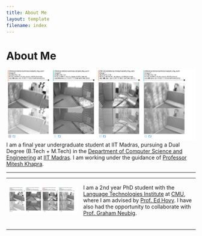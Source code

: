 ```yaml
---
title: About Me
layout: template
filename: index
---
```


# About Me

<img src='/images/fake_depth_zero.png'>I am a final year undergraduate student at IIT Madras, pursuing a Dual Degree (B.Tech + M.Tech) in the [Department of Computer Science and Engineering](http://www.cse.iitm.ac.in) at [IIT Madras](http://www.iitm.ac.in). I am working under the guidance of [Professor Mitesh Khapra](http://www.cse.iitm.ac.in/~miteshk/).

--------------------------

<table class="imgtable"><tr><td>
<img src="/images/fake_depth_zero.png" alt="Varun Gangal" />&nbsp;</td>
<td align="left"><p>I am a 2nd year PhD student  with the
<a href="https://www.lti.cs.cmu.edu">Language Technologies Institute</a>
at <a href="http://www.cmu.edu">CMU</a>,  
where I am advised by <a href="https://scholar.google.com/citations?user=PUFxrroAAAAJ">Prof. Ed Hovy</a>. I have also had the opportunity to collaborate with 
<a href="http://www.phontron.com/">Prof. Graham Neubig</a>.</br>
</br>
</td></tr></table>
